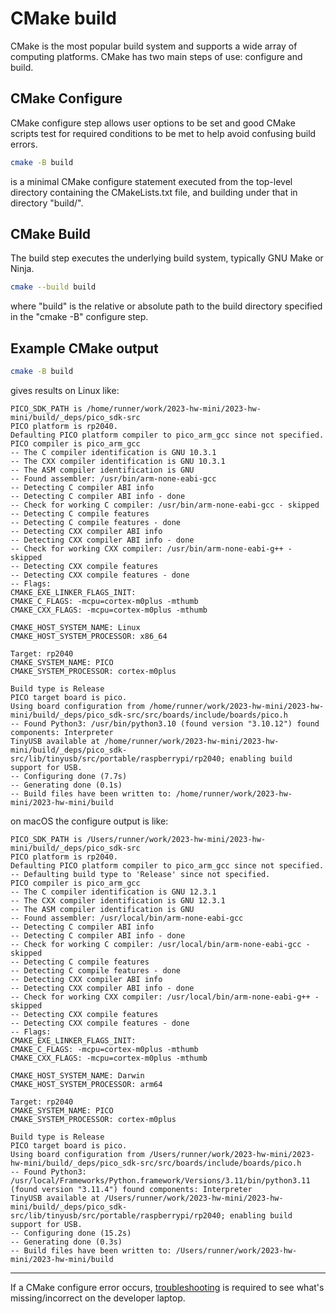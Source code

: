 # CMake build

CMake is the most popular build system and supports a wide array of computing platforms.
CMake has two main steps of use: configure and build.

## CMake Configure

CMake configure step allows user options to be set and good CMake scripts test for required conditions to be met to help avoid confusing build errors.

```sh
cmake -B build
```

is a minimal CMake configure statement executed from the top-level directory containing the CMakeLists.txt file, and building under that in directory "build/".

## CMake Build

The build step executes the underlying build system, typically GNU Make or Ninja.

```sh
cmake --build build
```

where "build" is the relative or absolute path to the build directory specified in the "cmake -B" configure step.

## Example CMake output

```sh
cmake -B build
```

gives results on Linux like:

```
PICO_SDK_PATH is /home/runner/work/2023-hw-mini/2023-hw-mini/build/_deps/pico_sdk-src
PICO platform is rp2040.
Defaulting PICO platform compiler to pico_arm_gcc since not specified.
PICO compiler is pico_arm_gcc
-- The C compiler identification is GNU 10.3.1
-- The CXX compiler identification is GNU 10.3.1
-- The ASM compiler identification is GNU
-- Found assembler: /usr/bin/arm-none-eabi-gcc
-- Detecting C compiler ABI info
-- Detecting C compiler ABI info - done
-- Check for working C compiler: /usr/bin/arm-none-eabi-gcc - skipped
-- Detecting C compile features
-- Detecting C compile features - done
-- Detecting CXX compiler ABI info
-- Detecting CXX compiler ABI info - done
-- Check for working CXX compiler: /usr/bin/arm-none-eabi-g++ - skipped
-- Detecting CXX compile features
-- Detecting CXX compile features - done
-- Flags:
CMAKE_EXE_LINKER_FLAGS_INIT:
CMAKE_C_FLAGS: -mcpu=cortex-m0plus -mthumb
CMAKE_CXX_FLAGS: -mcpu=cortex-m0plus -mthumb

CMAKE_HOST_SYSTEM_NAME: Linux
CMAKE_HOST_SYSTEM_PROCESSOR: x86_64

Target: rp2040
CMAKE_SYSTEM_NAME: PICO
CMAKE_SYSTEM_PROCESSOR: cortex-m0plus

Build type is Release
PICO target board is pico.
Using board configuration from /home/runner/work/2023-hw-mini/2023-hw-mini/build/_deps/pico_sdk-src/src/boards/include/boards/pico.h
-- Found Python3: /usr/bin/python3.10 (found version "3.10.12") found components: Interpreter
TinyUSB available at /home/runner/work/2023-hw-mini/2023-hw-mini/build/_deps/pico_sdk-src/lib/tinyusb/src/portable/raspberrypi/rp2040; enabling build support for USB.
-- Configuring done (7.7s)
-- Generating done (0.1s)
-- Build files have been written to: /home/runner/work/2023-hw-mini/2023-hw-mini/build
```

on macOS the configure output is like:

```
PICO_SDK_PATH is /Users/runner/work/2023-hw-mini/2023-hw-mini/build/_deps/pico_sdk-src
PICO platform is rp2040.
Defaulting PICO platform compiler to pico_arm_gcc since not specified.
-- Defaulting build type to 'Release' since not specified.
PICO compiler is pico_arm_gcc
-- The C compiler identification is GNU 12.3.1
-- The CXX compiler identification is GNU 12.3.1
-- The ASM compiler identification is GNU
-- Found assembler: /usr/local/bin/arm-none-eabi-gcc
-- Detecting C compiler ABI info
-- Detecting C compiler ABI info - done
-- Check for working C compiler: /usr/local/bin/arm-none-eabi-gcc - skipped
-- Detecting C compile features
-- Detecting C compile features - done
-- Detecting CXX compiler ABI info
-- Detecting CXX compiler ABI info - done
-- Check for working CXX compiler: /usr/local/bin/arm-none-eabi-g++ - skipped
-- Detecting CXX compile features
-- Detecting CXX compile features - done
-- Flags:
CMAKE_EXE_LINKER_FLAGS_INIT:
CMAKE_C_FLAGS: -mcpu=cortex-m0plus -mthumb
CMAKE_CXX_FLAGS: -mcpu=cortex-m0plus -mthumb

CMAKE_HOST_SYSTEM_NAME: Darwin
CMAKE_HOST_SYSTEM_PROCESSOR: arm64

Target: rp2040
CMAKE_SYSTEM_NAME: PICO
CMAKE_SYSTEM_PROCESSOR: cortex-m0plus

Build type is Release
PICO target board is pico.
Using board configuration from /Users/runner/work/2023-hw-mini/2023-hw-mini/build/_deps/pico_sdk-src/src/boards/include/boards/pico.h
-- Found Python3: /usr/local/Frameworks/Python.framework/Versions/3.11/bin/python3.11 (found version "3.11.4") found components: Interpreter
TinyUSB available at /Users/runner/work/2023-hw-mini/2023-hw-mini/build/_deps/pico_sdk-src/lib/tinyusb/src/portable/raspberrypi/rp2040; enabling build support for USB.
-- Configuring done (15.2s)
-- Generating done (0.3s)
-- Build files have been written to: /Users/runner/work/2023-hw-mini/2023-hw-mini/build
```

---

If a CMake configure error occurs,
[troubleshooting](./trouble.md)
is required to see what's missing/incorrect on the developer laptop.
